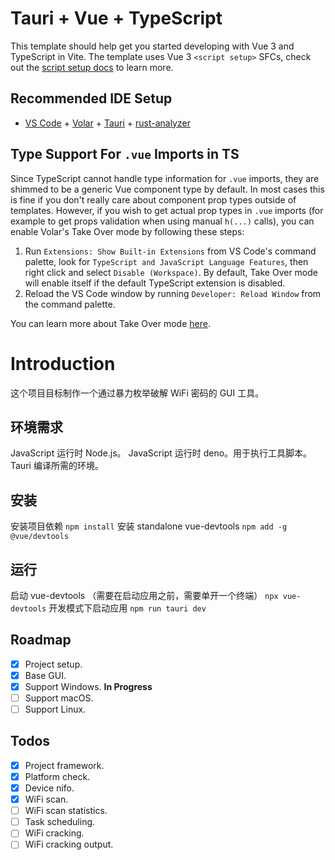 # Tauri + Vue + TypeScript

This template should help get you started developing with Vue 3 and TypeScript in Vite. The template uses Vue 3 `<script setup>` SFCs, check out the [script setup docs](https://v3.vuejs.org/api/sfc-script-setup.html#sfc-script-setup) to learn more.

## Recommended IDE Setup

- [VS Code](https://code.visualstudio.com/) + [Volar](https://marketplace.visualstudio.com/items?itemName=Vue.volar) + [Tauri](https://marketplace.visualstudio.com/items?itemName=tauri-apps.tauri-vscode) + [rust-analyzer](https://marketplace.visualstudio.com/items?itemName=rust-lang.rust-analyzer)

## Type Support For `.vue` Imports in TS

Since TypeScript cannot handle type information for `.vue` imports, they are shimmed to be a generic Vue component type by default. In most cases this is fine if you don't really care about component prop types outside of templates. However, if you wish to get actual prop types in `.vue` imports (for example to get props validation when using manual `h(...)` calls), you can enable Volar's Take Over mode by following these steps:

1. Run `Extensions: Show Built-in Extensions` from VS Code's command palette, look for `TypeScript and JavaScript Language Features`, then right click and select `Disable (Workspace)`. By default, Take Over mode will enable itself if the default TypeScript extension is disabled.
2. Reload the VS Code window by running `Developer: Reload Window` from the command palette.

You can learn more about Take Over mode [here](https://github.com/johnsoncodehk/volar/discussions/471).

# Introduction
这个项目目标制作一个通过暴力枚举破解 WiFi 密码的 GUI 工具。

## 环境需求

JavaScript 运行时 Node.js。
JavaScript 运行时 deno。用于执行工具脚本。
Tauri 编译所需的环境。

## 安装

安装项目依赖 `npm install`
安装 standalone vue-devtools `npm add -g @vue/devtools`

## 运行

启动 vue-devtools （需要在启动应用之前，需要单开一个终端） `npx vue-devtools`
开发模式下启动应用 `npm run tauri dev`

## Roadmap

- [x] Project setup.
- [x] Base GUI.
- [x] Support Windows. **In Progress**
- [ ] Support macOS.
- [ ] Support Linux.

## Todos

- [x] Project framework.
- [x] Platform check.
- [x] Device nifo.
- [x] WiFi scan.
- [ ] WiFi scan statistics.
- [ ] Task scheduling.
- [ ] WiFi cracking.
- [ ] WiFi cracking output.